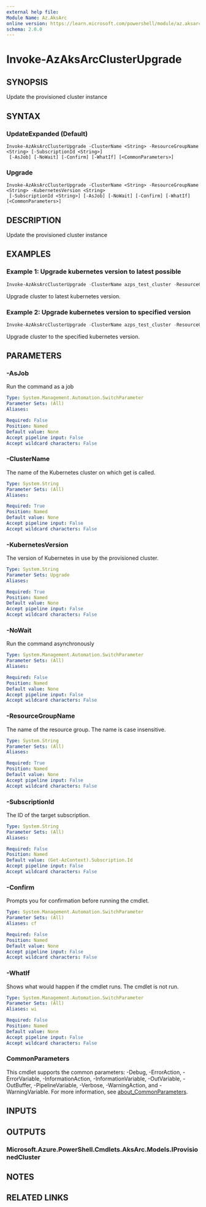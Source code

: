 ```yaml
---
external help file:
Module Name: Az.AksArc
online version: https://learn.microsoft.com/powershell/module/az.aksarc/update-azaksarccluster
schema: 2.0.0
---
```


# Invoke-AzAksArcClusterUpgrade

## SYNOPSIS
Update the provisioned cluster instance

## SYNTAX

### UpdateExpanded (Default)
```
Invoke-AzAksArcClusterUpgrade -ClusterName <String> -ResourceGroupName <String> [-SubscriptionId <String>]
 [-AsJob] [-NoWait] [-Confirm] [-WhatIf] [<CommonParameters>]
```

### Upgrade
```
Invoke-AzAksArcClusterUpgrade -ClusterName <String> -ResourceGroupName <String> -KubernetesVersion <String>
 [-SubscriptionId <String>] [-AsJob] [-NoWait] [-Confirm] [-WhatIf] [<CommonParameters>]
```

## DESCRIPTION
Update the provisioned cluster instance

## EXAMPLES

### Example 1: Upgrade kubernetes version to latest possible
```powershell
Invoke-AzAksArcClusterUpgrade -ClusterName azps_test_cluster -ResourceGroupName azps_test_group
```

Upgrade cluster to latest kubernetes version.

### Example 2: Upgrade kubernetes version to specified version
```powershell
Invoke-AzAksArcClusterUpgrade -ClusterName azps_test_cluster -ResourceGroupName azps_test_group -KubernetesVersion "1.28.5"
```

Upgrade cluster to the specified kubernetes version.

## PARAMETERS

### -AsJob
Run the command as a job

```yaml
Type: System.Management.Automation.SwitchParameter
Parameter Sets: (All)
Aliases:

Required: False
Position: Named
Default value: None
Accept pipeline input: False
Accept wildcard characters: False
```

### -ClusterName
The name of the Kubernetes cluster on which get is called.

```yaml
Type: System.String
Parameter Sets: (All)
Aliases:

Required: True
Position: Named
Default value: None
Accept pipeline input: False
Accept wildcard characters: False
```

### -KubernetesVersion
The version of Kubernetes in use by the provisioned cluster.

```yaml
Type: System.String
Parameter Sets: Upgrade
Aliases:

Required: True
Position: Named
Default value: None
Accept pipeline input: False
Accept wildcard characters: False
```

### -NoWait
Run the command asynchronously

```yaml
Type: System.Management.Automation.SwitchParameter
Parameter Sets: (All)
Aliases:

Required: False
Position: Named
Default value: None
Accept pipeline input: False
Accept wildcard characters: False
```

### -ResourceGroupName
The name of the resource group.
The name is case insensitive.

```yaml
Type: System.String
Parameter Sets: (All)
Aliases:

Required: True
Position: Named
Default value: None
Accept pipeline input: False
Accept wildcard characters: False
```

### -SubscriptionId
The ID of the target subscription.

```yaml
Type: System.String
Parameter Sets: (All)
Aliases:

Required: False
Position: Named
Default value: (Get-AzContext).Subscription.Id
Accept pipeline input: False
Accept wildcard characters: False
```

### -Confirm
Prompts you for confirmation before running the cmdlet.

```yaml
Type: System.Management.Automation.SwitchParameter
Parameter Sets: (All)
Aliases: cf

Required: False
Position: Named
Default value: None
Accept pipeline input: False
Accept wildcard characters: False
```

### -WhatIf
Shows what would happen if the cmdlet runs.
The cmdlet is not run.

```yaml
Type: System.Management.Automation.SwitchParameter
Parameter Sets: (All)
Aliases: wi

Required: False
Position: Named
Default value: None
Accept pipeline input: False
Accept wildcard characters: False
```

### CommonParameters
This cmdlet supports the common parameters: -Debug, -ErrorAction, -ErrorVariable, -InformationAction, -InformationVariable, -OutVariable, -OutBuffer, -PipelineVariable, -Verbose, -WarningAction, and -WarningVariable. For more information, see [about_CommonParameters](http://go.microsoft.com/fwlink/?LinkID=113216).

## INPUTS

## OUTPUTS

### Microsoft.Azure.PowerShell.Cmdlets.AksArc.Models.IProvisionedCluster

## NOTES

## RELATED LINKS

